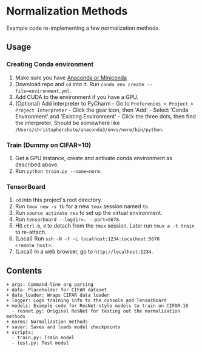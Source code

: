 # Normalization Methods

Example code re-implementing a few normalization methods.

## Usage

### Creating Conda environment
  1. Make sure you have [Anaconda or Miniconda](https://conda.io/docs/download.html)
  2. Download repo and `cd` into it. Run `conda env create --file=environment.yml`.
  3. Add CUDA to the environment if you have a GPU.
  4. (Optional) Add interpreter to PyCharm
    - Go to `Preferences > Project > Project Interpreter`
    - Click the gear icon, then 'Add'
    - Select 'Conda Environment' and 'Existing Environment'
    - Click the three dots, then find the interpreter. Should be somewhere like
    `/Users/christopherchute/anaconda3/envs/norm/bin/python`.

### Train (Dummy on CIFAR=10)
  1. Get a GPU instance, create and activate conda environment as described above.
  2. Run `python train.py --name=norm`.

### TensorBoard
  1. `cd` into this project's root directory.
  2. Run `tmux new -s tb` for  a new `tmux` session named `tb`.
  3. Run `source activate res` to set up the virtual environment.
  4. Run `tensorboard --logdir=. --port=5678`.
  5. Hit `ctrl-b`, `d` to detach from the `tmux` session. Later run `tmux a -t train` to re-attach.
  6. (Local) Run `ssh -N -f -L localhost:1234:localhost:5678 <remote_host>`.
  7. (Local) In a web browser, go to `http://localhost:1234`.

## Contents
```text
+ args: Command-line arg parsing
+ data: Placeholder for CIFAR dataset
+ data_loader: Wraps CIFAR data loader
+ logger: Logs training info to the console and TensorBoard
+ models: Example code for ResNet-style models to train on CIFAR-10
  - resnet.py: Original ResNet for testing out the normalization methods
+ norms: Normalization methods
+ saver: Saves and loads model checkpoints
+ scripts:
  - train.py: Train model
  - test.py: Test model
```
